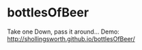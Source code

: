 # bottlesOfBeer
Take one Down, pass it around...
Demo: http://shollingsworth.github.io/bottlesOfBeer/

